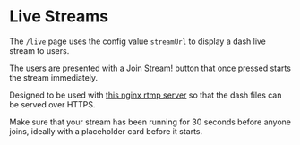 # Live Streams

The `/live` page uses the config value `streamUrl` to display a dash live stream
to users.

The users are presented with a Join Stream! button that once pressed starts the
stream immediately.

Designed to be used with
[this nginx rtmp server](https://github.com/Longridge-High-School/nginx-rtmp-ssl)
so that the dash files can be served over HTTPS.

Make sure that your stream has been running for 30 seconds before anyone joins,
ideally with a placeholder card before it starts.
